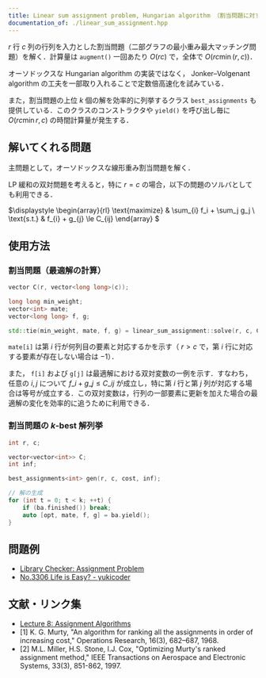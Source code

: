 ```yaml
---
title: Linear sum assignment problem, Hungarian algorithm （割当問題に対するハンガリアン法）
documentation_of: ./linear_sum_assignment.hpp
---
```


$r$ 行 $c$ 列の行列を入力とした割当問題（二部グラフの最小重み最大マッチング問題）を解く．計算量は `augment()` 一回あたり $O(rc)$ で，全体で $O(rc \min(r, c))$．

オーソドックスな Hungarian algorithm の実装ではなく， Jonker–Volgenant algorithm の工夫を一部取り入れることで定数倍高速化を試みている．

また，割当問題の上位 $k$ 個の解を効率的に列挙するクラス `best_assignments` も提供している．このクラスのコンストラクタや `yield()` を呼び出し毎に $O(rc \min{r, c})$ の時間計算量が発生する．

## 解いてくれる問題

主問題として，オーソドックスな線形重み割当問題を解く．

LP 緩和の双対問題を考えると，特に $r = c$ の場合，以下の問題のソルバとしても利用できる．

$\displaystyle
\begin{array}{rl}
\text{maximize} & \sum\_{i} f\_i + \sum\_j g\_j \\
\text{s.t.} & f\_{i} + g\_{j} \le C\_{ij}
\end{array}
$

## 使用方法

### 割当問題（最適解の計算）

```cpp
vector C(r, vector<long long>(c));

long long min_weight;
vector<int> mate;
vector<long long> f, g;

std::tie(min_weight, mate, f, g) = linear_sum_assignment::solve(r, c, C);
```

`mate[i]` は第 $i$ 行が何列目の要素と対応するかを示す（ $r > c$ で，第 $i$ 行に対応する要素が存在しない場合は $-1$）．

また， `f[i]` および `g[j]` は最適解における双対変数の一例を示す．すなわち，任意の $i, j$ について $f\_i + g\_j \le C\_{ij}$ が成立し，特に第 $i$ 行と第 $j$ 列が対応する場合は等号が成立する．この双対変数は，行列の一部要素に更新を加えた場合の最適解の変化を効率的に追うために利用できる．

### 割当問題の $k$-best 解列挙

```cpp
int r, c;

vector<vector<int>> C;
int inf;

best_assignments<int> gen(r, c, cost, inf);

// 解の生成
for (int t = 0; t < k; ++t) {
    if (ba.finished()) break;
    auto [opt, mate, f, g] = ba.yield();
}
```

## 問題例

- [Library Checker: Assignment Problem](https://judge.yosupo.jp/problem/assignment)
- [No.3306 Life is Easy? - yukicoder](https://yukicoder.me/problems/no/3306)

## 文献・リンク集

- [Lecture 8: Assignment Algorithms](https://cyberlab.engr.uconn.edu/wp-content/uploads/sites/2576/2018/09/Lecture_8.pdf)
- [1] K. G. Murty, "An algorithm for ranking all the assignments in order of increasing cost," Operations Research, 16(3), 682–687, 1968.
- [2] M.L. Miller, H.S. Stone, I.J. Cox, "Optimizing Murty's ranked assignment method," IEEE Transactions on Aerospace and Electronic Systems, 33(3), 851-862, 1997.
